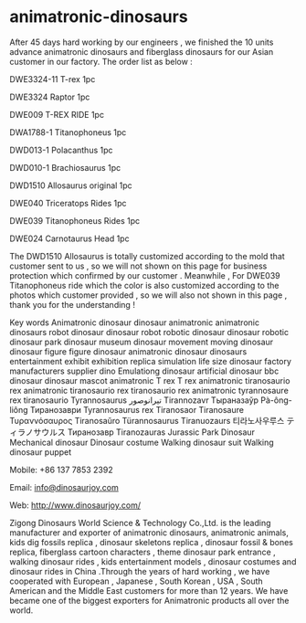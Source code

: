 # animatronic-dinosaurs


After 45 days hard working by our engineers , we finished the 10 units advance animatronic dinosaurs and fiberglass dinosaurs for our Asian customer in our factory. The order list as below :

DWE3324-11 T-rex    1pc

DWE3324 Raptor    1pc

DWE009 T-REX RIDE   1pc

DWA1788-1 Titanophoneus  1pc

DWD013-1 Polacanthus    1pc

DWD010-1 Brachiosaurus   1pc

DWD1510 Allosaurus original   1pc

DWE040 Triceratops Rides    1pc

DWE039 Titanophoneus Rides  1pc

DWE024 Carnotaurus Head  1pc

The DWD1510 Allosaurus is totally customized according to the mold that customer sent to us , so we will not shown on this page for business protection which confirmed by our customer . Meanwhile , For DWE039 Titanophoneus ride which the color is also customized according to the photos which customer provided , so we will also not shown in this page , thank you for the understanding !

Key words
Animatronic dinosaur
dinosaur animatronic
animatronic dinosaurs
robot dinosaur
dinosaur robot
robotic dinosaur
dinosaur robotic
dinosaur park
dinosaur museum
dinosaur movement
moving dinosaur
dinosaur figure
figure dinosaur
animatronic
dinosaur
dinosaurs
entertainment
exhibit
exhibition
replica
simulation
life size dinosaur
factory
manufacturers
supplier
dino
Emulationg dinosaur
artificial dinosaur
bbc dinosaur
dinosaur mascot
animatronic T rex
T rex animatronic
tiranosaurio rex
animatronic tiranosaurio rex
tiranosaurio rex animatronic
tyrannosaure rex
tiranosaurio
Tyrannosaurus
تيرانوصور
Tirannozavr
Тыраназаўр
Pà-ông-liông
Тиранозаври
Tyrannosaurus rex
Tiranosaor
Tiranosaure
Τυραννόσαυρος
Tiranosaŭro
Türannosaurus
Tiranuozaurs
티라노사우루스
ティラノサウルス
Тиранозавр
Tiranozauras
Jurassic Park Dinosaur
Mechanical dinosaur
Dinosaur costume
Walking dinosaur suit
Walking dinosaur puppet

Mobile: +86 137 7853 2392

Email: info@dinosaurjoy.com

Web: http://www.dinosaurjoy.com/
 
Zigong Dinosaurs World Science & Technology Co.,Ltd. is the leading manufacturer and exporter of animatronic dinosaurs, animatronic animals, kids dig fossils replica , dinosaur skeletons replica , dinosaur fossil & bones replica, fiberglass cartoon characters , theme dinosaur park entrance , walking dinosaur rides , kids entertainment models , dinosaur costumes and dinosaur rides in China .Through the years of hard working , we have cooperated with European , Japanese , South Korean , USA , South American and the Middle East customers for more than 12 years. We have became one of the biggest exporters for Animatronic products all over the world.

